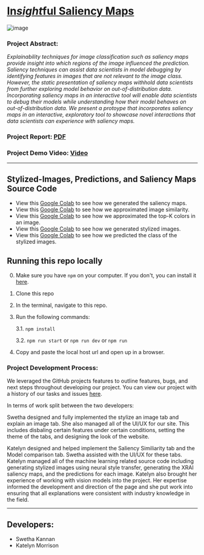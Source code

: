 # [In*sight*ful Saliency Maps](https://cmu-vis-2021.github.io/Insightful-Saliency-Maps/)

![image](https://user-images.githubusercontent.com/7442274/144342342-d62b3b82-48b2-4d78-8dc4-35be5c9e0aed.png)



### Project Abstract:

*Explainability techniques for image classification such as saliency maps provide insight into which regions of the image influenced the prediction. Saliency techniques can assist data scientists in model debugging by identifying features in images that are not relevant to the image class. However, the static presentation of saliency maps withhold data scientists from further exploring model behavior on out-of-distribution data. Incorporating saliency maps in an interactive tool will enable data scientists to debug their models while understanding how their model behaves on out-of-distribution data. We present a protoype that incorporates saliency maps in an interactive, exploratory tool to showcase novel interactions that data scientists can experience with saliency maps.*

### Project Report: [PDF](https://github.com/CMU-Vis-2021/Human-vs-Machine-Final-Project/blob/main/assets/Data_Viz_Final_Project_Report.pdf)

### Project Demo Video: [Video](https://drive.google.com/file/d/1WWqxBAzHl1Pm0M4TO6azJ3AZ4hh2PBjM/view?usp=sharing)

---

## Stylized-Images, Predictions, and Saliency Maps Source Code

* View this [Google Colab](https://colab.research.google.com/drive/1deRnUMs7LLns5awMicJgBJ8UFTqvz5e6?usp=sharing) to see how we generated the saliency maps.
* View this [Google Colab](https://colab.research.google.com/drive/1X-Fk6anwYs4SDcfnIAdZBxUzoofwvNBt?usp=sharing) to see how we approximated image similarity.
* View this [Google Colab](https://colab.research.google.com/drive/1lyrBrbl-XCa1BlVc_fcLzO1v5DKPooeu?usp=sharing) to see how we approximated the top-K colors in an image.
* View this [Google Colab](https://colab.research.google.com/drive/1zk0uOHnn9mV41CBGIOj6xRK5rb26Vvvz?usp=sharing) to see how we generated stylized images.
* View this [Google Colab](https://colab.research.google.com/drive/1khWyR4UrNW6KL6VH2lrARrI6BFDTVWi0?usp=sharing) to see how we predicted the class of the stylized images.


## Running this repo locally
0. Make sure you have `npm` on your computer. If you don't, you can install it [here](https://docs.npmjs.com/downloading-and-installing-node-js-and-npm).
1. Clone this repo
2. In the terminal, navigate to this repo.
3. Run the following commands: 

   3.1. `npm install`
   
   3.2. `npm run start` or `npm run dev` or `npm run`

4. Copy and paste the local host url and open up in a browser.

### Project Development Process:

We leveraged the GitHub projects features to outline features, bugs, and next steps throughout developing our project. You can view our project with a history of our tasks and issues [here](https://github.com/CMU-Vis-2021/Human-vs-Machine-Final-Project/projects/1). 

In terms of work split between the two developers:

Swetha designed and fully implemented the stylize an image tab and explain an image tab. She also managed all of the UI/UX for our site. This includes disbaling certain features under certain conditions, setting the theme of the tabs, and designing the look of the website. 

Katelyn designed and helped implement the Saliency Similiarity tab and the Model comparison tab. Swetha assisted with the UI/UX for these tabs. Katelyn managed all of the machine learning related source code including generating stylized images using neural style transfer, generating the XRAI saliency maps, and the predictions for each image. Katelyn also brought her experience of working with vision models into the project. Her expertise informed the development and direction of the page and she put work into ensuring that all explanations were consistent with industry knowledge in the field.

---

## Developers: 
* Swetha Kannan
* Katelyn Morrison

